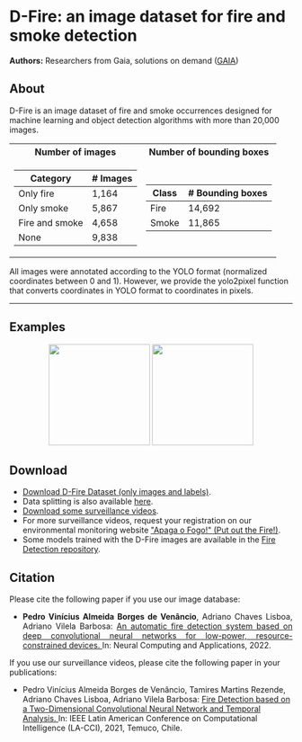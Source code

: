 #  D-Fire: an image dataset for fire and smoke detection

**Authors:** Researchers from Gaia, solutions on demand ([GAIA](https://www.gaiasd.com/))

## About

D-Fire is an image dataset of fire and smoke occurrences designed for machine learning and object detection algorithms with more than 20,000 images.

<div align="center">
<table>
  <tr>
    <th>Number of images</th>
    <th>Number of bounding boxes</th>
  </tr>
 
  <tr><td>

  | Category | # Images |
  | ------------- | ------------- |
  | Only fire  | 1,164  |
  | Only smoke  | 5,867  |
  | Fire and smoke  | 4,658  |
  | None  | 9,838  |

  </td><td>

  | Class | # Bounding boxes |
  | ------------- | ------------- |
  | Fire  | 14,692 |
  | Smoke  | 11,865 |

  </td></tr> 
</table>
</div>

All images were annotated according to the YOLO format (normalized coordinates between 0 and 1). 
However, we provide the yolo2pixel function that converts coordinates in YOLO format to coordinates in pixels.

***

## Examples

<p align = "center">
<img src="https://drive.google.com/uc?export=view&id=1TfxQUZd89zU7xYG3y0enivXk3rqI6sIj" width="auto" height="180"/>
<img src="https://drive.google.com/uc?export=view&id=1mIvClp9fLnKURYrRoNab8b96FZCm3Zje" width="auto" height="180"/>
</p>

## Download

* [Download D-Fire Dataset (only images and labels)](https://drive.google.com/drive/folders/1DWgsQLVgkkLM8m-VcugHNpD5WYDbjYp5?usp=sharing).
* Data splitting is also available [here](https://drive.google.com/drive/folders/1Np_FC3MuuFJgV-z0FmZwS9YzsTKdyRGJ?usp=sharing).
* [Download some surveillance videos](https://drive.google.com/drive/folders/1P5TNDP7ZrWpIZ4v_Aav5hf3S9UII2ZKA?usp=sharing).
* For more surveillance videos, request your registration on our environmental monitoring website ["Apaga o Fogo!" (Put out the Fire!)](https://apagaofogo.eco.br/).
* Some models trained with the D-Fire images are available in the [Fire Detection repository](https://github.com/pedbrgs/Fire-Detection).

## Citation

Please cite the following paper if you use our image database:

- <p align="justify"><b>Pedro Vinícius Almeida Borges de Venâncio</b>, Adriano Chaves Lisboa, Adriano Vilela Barbosa: <a href="https://link.springer.com/article/10.1007/s00521-022-07467-z"> An automatic fire detection system based on deep convolutional neural networks for low-power, resource-constrained devices. </a> In: Neural Computing and Applications, 2022.</p>

If you use our surveillance videos, please cite the following paper in your publications:
- Pedro Vinícius Almeida Borges de Venâncio, Tamires Martins Rezende, Adriano Chaves Lisboa, Adriano Vilela Barbosa: <a href="https://ieeexplore.ieee.org/document/9769824"> Fire Detection based on a Two-Dimensional Convolutional Neural Network and Temporal Analysis. </a> In: IEEE Latin American Conference on Computational Intelligence (LA-CCI), 2021, Temuco, Chile.
